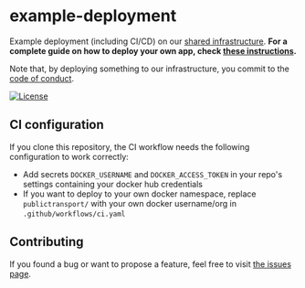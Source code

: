 # example-deployment

Example deployment (including CI/CD) on our [shared infrastructure](https://github.com/public-transport/infrastructure). **For a complete guide on how to deploy your own app, check [these instructions](https://github.com/public-transport/infrastructure/blob/main/kubernetes/#how-can-i-deploy-my-own-app).**

Note that, by deploying something to our infrastructure, you commit to the [code of conduct](https://github.com/public-transport/infrastructure/blob/master/code-of-conduct.md).

[![License](https://img.shields.io/github/license/public-transport/example-deployment.svg?style=flat)](license)

## CI configuration

If you clone this repository, the CI workflow needs the following configuration to work correctly:

- Add secrets `DOCKER_USERNAME` and `DOCKER_ACCESS_TOKEN` in your repo's settings containing your docker hub credentials
- If you want to deploy to your own docker namespace, replace `publictransport/` with your own docker username/org in `.github/workflows/ci.yaml`

## Contributing

If you found a bug or want to propose a feature, feel free to visit [the issues page](https://github.com/public-transport/example-deployment/issues).
